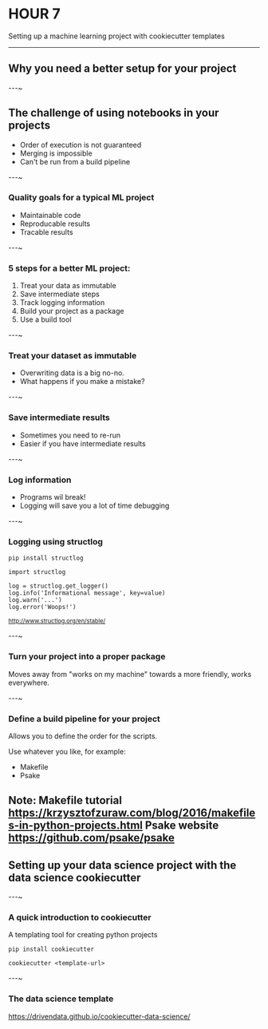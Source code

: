 # HOUR 7

Setting up a machine learning project with cookiecutter templates

---

## Why you need a better setup for your project

---~

## The challenge of using notebooks in your projects

* Order of execution is not guaranteed
* Merging is impossible
* Can't be run from a build pipeline

---~

### Quality goals for a typical ML project

* Maintainable code
* Reproducable results
* Tracable results

---~

### 5 steps for a better ML project:

1. Treat your data as immutable
2. Save intermediate steps
3. Track logging information
4. Build your project as a package
5. Use a build tool

---~

### Treat your dataset as immutable

* Overwriting data is a big no-no.
* What happens if you make a mistake?

---~

### Save intermediate results

* Sometimes you need to re-run
* Easier if you have intermediate results

---~

### Log information

* Programs wil break!
* Logging will save you a lot of time debugging

---~

### Logging using structlog

```
pip install structlog
```

```
import structlog

log = structlog.get_logger()
log.info('Informational message', key=value)
log.warn('...')
log.error('Woops!')
```

<small>http://www.structlog.org/en/stable/</small>

---~

### Turn your project into a proper package

Moves away from "works on my machine"
towards a more friendly, works everywhere.

---~

### Define a build pipeline for your project

Allows you to define the order for the scripts.

Use whatever you like, for example:
* Makefile  <!-- .element: class="fragment" -->
* Psake <!-- .element: class="fragment" -->

Note: 
Makefile tutorial https://krzysztofzuraw.com/blog/2016/makefiles-in-python-projects.html
Psake website https://github.com/psake/psake
---

## Setting up your data science project with the data science cookiecutter 

---~

### A quick introduction to cookiecutter

A templating tool for creating python projects

```
pip install cookiecutter
```

```
cookiecutter <template-url>
```

---~

### The data science template

https://drivendata.github.io/cookiecutter-data-science/
